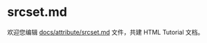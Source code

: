 srcset.md
===

欢迎您编辑 <a target="__blank" href="https://github.com/jaywcjlove/html-tutorial/blob/main/docs/attribute/srcset.md">docs/attribute/srcset.md</a> 文件，共建 HTML Tutorial 文档。